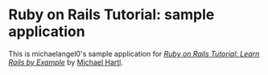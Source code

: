 # Ruby on Rails Tutorial: sample application

This is michaelangel0's sample application for
[*Ruby on Rails Tutorial: Learn Rails by Example*](http://railstutorial.org/)
by [Michael Hartl](http://michaelhartl.com/).